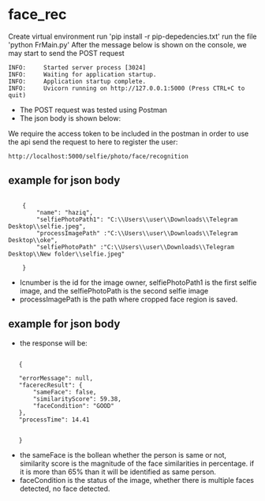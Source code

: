 # face_rec
 Create virtual environment
 run 'pip install -r pip-depedencies.txt'
 run the file 'python FrMain.py'
After the message below is shown on the console, we may start to send the POST request
```
INFO:     Started server process [3024]
INFO:     Waiting for application startup.
INFO:     Application startup complete.
INFO:     Uvicorn running on http://127.0.0.1:5000 (Press CTRL+C to quit)
```
- The POST request was tested using Postman
- The json body is shown below:

We require the access token to  be included in the postman in order to use the api
send the request to here to register the user:
```
http://localhost:5000/selfie/photo/face/recognition
```
##  example for json body
```

    {   
        "name": "haziq",
        "selfiePhotoPath1": "C:\\Users\\user\\Downloads\\Telegram Desktop\\selfie.jpeg",
        "processImagePath" :"C:\\Users\\user\\Downloads\\Telegram Desktop\\oke",
        "selfiePhotoPath" :"C:\\Users\\user\\Downloads\\Telegram Desktop\\New folder\\selfie.jpeg"

    }
```
- Icnumber is the id for the image owner, selfiePhotoPath1 is the first selfie image, and the selfiePhotoPath is the second selfie image
- processImagePath is the path where cropped face region is saved.

##  example for json body
- the response will be:
 ```

    {   
        
    "errorMessage": null,
    "facerecResult": {
        "sameFace": false,
        "similarityScore": 59.38,
        "faceCondition": "GOOD"
    },
    "processTime": 14.41


    }
```

- the sameFace is the bollean whether the person is same or not, similarity score is the magnitude of the face similarities in percentage. if it is more than 65% than it will be identified as same person.
- faceCondition is the status of the image, whether there is multiple faces detected, no face detected. 
